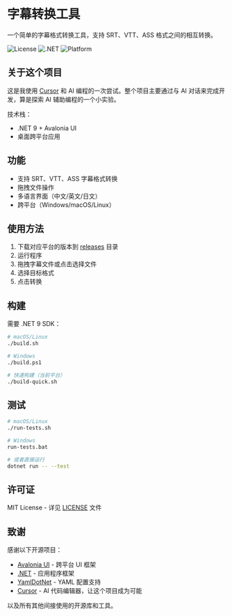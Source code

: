 # 字幕转换工具

一个简单的字幕格式转换工具，支持 SRT、VTT、ASS 格式之间的相互转换。

![License](https://img.shields.io/badge/License-MIT-green)
![.NET](https://img.shields.io/badge/.NET-9.0-purple)
![Platform](https://img.shields.io/badge/Platform-Windows%20%7C%20macOS%20%7C%20Linux-blue)

## 关于这个项目

这是我使用 [Cursor](https://cursor.sh/) 和 AI 编程的一次尝试。整个项目主要通过与 AI 对话来完成开发，算是探索 AI 辅助编程的一个小实验。

技术栈：
- .NET 9 + Avalonia UI
- 桌面跨平台应用

## 功能

- 支持 SRT、VTT、ASS 字幕格式转换
- 拖拽文件操作
- 多语言界面（中文/英文/日文）
- 跨平台（Windows/macOS/Linux）

## 使用方法

1. 下载对应平台的版本到 [releases](releases/) 目录
2. 运行程序
3. 拖拽字幕文件或点击选择文件
4. 选择目标格式
5. 点击转换

## 构建

需要 .NET 9 SDK：

```bash
# macOS/Linux
./build.sh

# Windows
./build.ps1

# 快速构建（当前平台）
./build-quick.sh
```

## 测试

```bash
# macOS/Linux
./run-tests.sh

# Windows
run-tests.bat

# 或者直接运行
dotnet run -- --test
```

## 许可证

MIT License - 详见 [LICENSE](LICENSE) 文件

## 致谢

感谢以下开源项目：

- [Avalonia UI](https://avaloniaui.net/) - 跨平台 UI 框架
- [.NET](https://dotnet.microsoft.com/) - 应用程序框架
- [YamlDotNet](https://github.com/aaubry/YamlDotNet) - YAML 配置支持
- [Cursor](https://cursor.sh/) - AI 代码编辑器，让这个项目成为可能

以及所有其他间接使用的开源库和工具。 